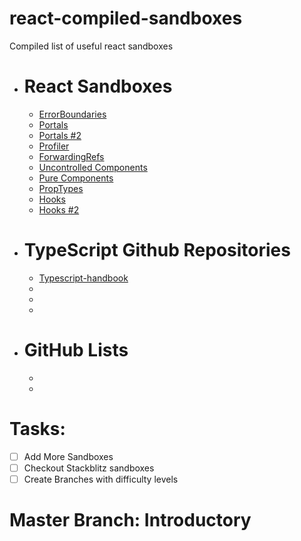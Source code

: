# react-compiled-sandboxes

Compiled list of useful react sandboxes

<!-- Sandboxes-->
* # React Sandboxes
  * [ErrorBoundaries](https://codesandbox.io/s/djfng)
  * [Portals](https://codesandbox.io/s/t70eq)
  * [Portals #2](https://codepen.io/gaearon/pen/yzMaBd?editors=0010)
  * [Profiler](https://codesandbox.io/s/7jroojkv30)
  * [ForwardingRefs](https://codesandbox.io/s/pyqq0o9mk7)
  * [Uncontrolled Components](https://codepen.io/gaearon/pen/WooRWa?editors=0010)
  * [Pure Components](https://codesandbox.io/s/40jlzo1810)
  * [PropTypes](https://codesandbox.io/s/kmj356yp15)
  * [Hooks](https://codesandbox.io/s/react-hooks-usememo-and-usecallback-ee2fb)
  * [Hooks #2](https://codesandbox.io/s/advanced-react-hooks-grf7o)
* # TypeScript Github Repositories
  * [Typescript-handbook](https://github.com/aravindd7/TypeScript-Handbook)
  * []()
  * []()
  * []()
* # GitHub Lists
  * []()
  * []()


<!--Tasks-->

# Tasks: 
* [ ] Add More Sandboxes
* [ ] Checkout Stackblitz sandboxes
* [ ] Create Branches with difficulty levels

# Master Branch: Introductory